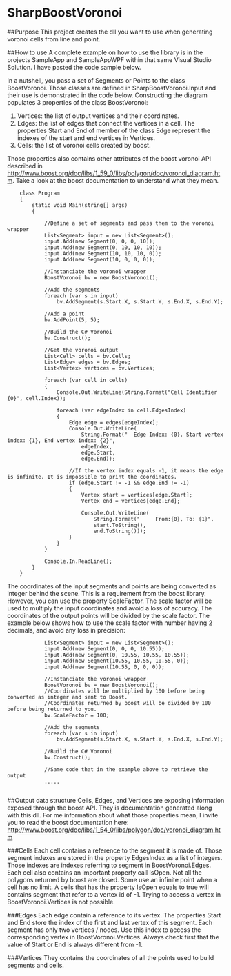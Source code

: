 # SharpBoostVoronoi

##Purpose
This project creates the dll you want to use when generating voronoi cells from line and point.


##How to use
A complete example on how to use the library is in the projects SampleApp and SampleAppWPF within that same Visual Studio Solution. I have pasted the code sample below.

In a nutshell, you pass a set of Segments or Points to the class BoostVoronoi. Those classes are defined in SharpBoostVoronoi.Input and their use is demonstrated in the code below. Constructing the diagram populates 3 properties of the class BoostVoronoi:

1. Vertices: the list of output vertices and their coordinates.
2. Edges: the list of edges that connect the vertices in a cell. The properties Start and End of member of the class Edge represent the indexes of the start and end vertices in Vertices.
3. Cells: the list of voronoi cells created by boost.

Those properties also contains other attributes of the boost voronoi API described in http://www.boost.org/doc/libs/1_59_0/libs/polygon/doc/voronoi_diagram.htm. Take a look at the boost documentation to understand what they mean.

```
    class Program
    {
        static void Main(string[] args)
        {

            //Define a set of segments and pass them to the voronoi wrapper
            List<Segment> input = new List<Segment>();
            input.Add(new Segment(0, 0, 0, 10));
            input.Add(new Segment(0, 10, 10, 10));
            input.Add(new Segment(10, 10, 10, 0));
            input.Add(new Segment(10, 0, 0, 0));

            //Instanciate the voronoi wrapper
            BoostVoronoi bv = new BoostVoronoi();

            //Add the segments
            foreach (var s in input)
                bv.AddSegment(s.Start.X, s.Start.Y, s.End.X, s.End.Y);

            //Add a point
            bv.AddPoint(5, 5);

            //Build the C# Voronoi
            bv.Construct();

            //Get the voronoi output
            List<Cell> cells = bv.Cells;
            List<Edge> edges = bv.Edges;
            List<Vertex> vertices = bv.Vertices;

            foreach (var cell in cells)
            {
                Console.Out.WriteLine(String.Format("Cell Identifier {0}", cell.Index));

                foreach (var edgeIndex in cell.EdgesIndex)
                {
                    Edge edge = edges[edgeIndex];
                    Console.Out.WriteLine(
                        String.Format("  Edge Index: {0}. Start vertex index: {1}, End vertex index: {2}", 
                        edgeIndex,
                        edge.Start,
                        edge.End));

                    //If the vertex index equals -1, it means the edge is infinite. It is impossible to print the coordinates.
                    if (edge.Start != -1 && edge.End != -1)
                    {
                        Vertex start = vertices[edge.Start];
                        Vertex end = vertices[edge.End];

                        Console.Out.WriteLine(
                            String.Format("     From:{0}, To: {1}",
                            start.ToString(),
                            end.ToString()));
                    }
                }
            }

            Console.In.ReadLine();
        }
    }
```

The coordinates of the input segments and points are being converted as integer behind the scene. This is a requirement from the boost library. However, you can use the property ScaleFactor. The scale factor will be used to multiply 
the input coordinates and avoid a loss of accuracy. The coordinates of the output points will be divided by the scale factor. The example below shows how to use the scale factor with number having 2 decimals, and avoid any loss in precision:

```
            List<Segment> input = new List<Segment>();
            input.Add(new Segment(0, 0, 0, 10.55));
            input.Add(new Segment(0, 10.55, 10.55, 10.55));
            input.Add(new Segment(10.55, 10.55, 10.55, 0));
            input.Add(new Segment(10.55, 0, 0, 0));

            //Instanciate the voronoi wrapper
            BoostVoronoi bv = new BoostVoronoi();
			//Coordinates will be multiplied by 100 before being converted as integer and sent to Boost.
			//Coordinates returned by boost will be divided by 100 before being returned to you.
			bv.ScaleFactor = 100;
			
            //Add the segments
            foreach (var s in input)
                bv.AddSegment(s.Start.X, s.Start.Y, s.End.X, s.End.Y);	

            //Build the C# Voronoi
            bv.Construct();

			//Same code that in the example above to retrieve the output
			.....
			
```

##Output data structure
Cells, Edges, and Vertices are exposing information exposed through the boost API. They is documentation generated along with this dll. For me information about what those properties mean, I invite you to read the boost documentation here: http://www.boost.org/doc/libs/1_54_0/libs/polygon/doc/voronoi_diagram.htm

###Cells
Each cell contains a reference to the segment it is made of. Those segment indexes are stored in the property EdgesIndex as a list of integers. Those indexes are indexes referring to segment in BoostVoronoi.Edges. Each cell also contains an important property call IsOpen. Not all the polygons returned by boost are closed. Some use an infinite point when a cell has no limit. A cells that has the 
property IsOpen equals to true will contains segment that refer to a vertex id of -1. Trying to access a vertex in BoostVoronoi.Vertices is not possible.

###Edges
Each edge contain a reference to its vertex. The properties Start and End store the index of the first and last vertex of this segment. Each segment has only two vertices / nodes. Use this index to access the corresponding vertex in BoostVoronoi.Vertices.
Always check first that the value of Start or End is always different from -1.

###Vertices
They contains the coordinates of all the points used to build segments and cells.


